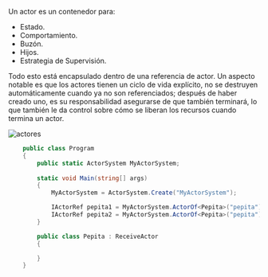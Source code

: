 
Un actor es un contenedor para:
 + Estado.
 + Comportamiento. 
 + Buzón.
 + Hijos.
 + Estrategia de Supervisión. 
 
Todo esto está encapsulado dentro de una referencia de actor. Un aspecto notable es que los actores tienen un ciclo de vida explícito, no se destruyen automáticamente cuando ya no son referenciados; después de haber creado uno, es su responsabilidad asegurarse de que también terminará, lo que también le da control sobre cómo se liberan los recursos cuando termina un actor.

 ![actores](https://getakka.net/images/actor.png)

```csharp 
    public class Program
    {
        public static ActorSystem MyActorSystem;
        
        static void Main(string[] args)
        {
            MyActorSystem = ActorSystem.Create("MyActorSystem");

            IActorRef pepita1 = MyActorSystem.ActorOf<Pepita>("pepita");
            IActorRef pepita2 = MyActorSystem.ActorOf<Pepita>("pepita");
        }

        public class Pepita : ReceiveActor
        {

        }
    }

 ```
